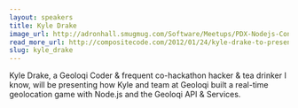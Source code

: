```yaml
---
layout: speakers
title: Kyle Drake
image_url: http://adronhall.smugmug.com/Software/Meetups/PDX-Nodejs-Conference/i-NDLCfJH/0/O/kyle-drake.jpg
read_more_url: http://compositecode.com/2012/01/24/kyle-drake-to-present-building-a-real-time-geolocation-game-with-geoloqi-using-node-js-nodepdx/
slug: kyle_drake
---
```

Kyle Drake, a Geoloqi Coder & frequent co-hackathon hacker & tea drinker I know, will be presenting how Kyle and team at Geoloqi built a real-time geolocation game with Node.js and the Geoloqi API & Services. 